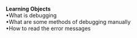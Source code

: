 **Learning Objects**  
•What is debugging  
•What are some methods of debugging manually  
•How to read the error messages
